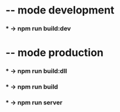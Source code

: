 # -- mode development
### * -> npm run build:dev

# -- mode production
### * -> npm run build:dll
### * -> npm run build
### * -> npm run server